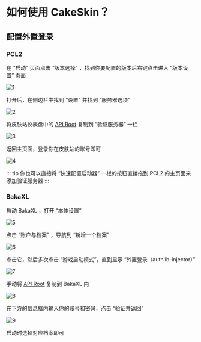 # 如何使用 CakeSkin？

## 配置外置登录

### PCL2

在 “启动” 页面点击 “版本选择” ，找到你要配置的版本后右键点击进入 “版本设置” 页面

![1](/cakeskin/1.png)

打开后，在侧边栏中找到 “设置” 并找到 “服务器选项”

![2](/cakeskin/2.png)

将皮肤站仪表盘中的 [API Root](https://skin.cakemc.top/api/yggdrasil) 复制到 “验证服务器” 一栏

![3](/cakeskin/3.png)

返回主页面，登录你在皮肤站的账号即可

![4](/cakeskin/4.png)

::: tip
你也可以直接将 “快速配置启动器” 一栏的按钮直接拖到 PCL2 的主页面来添加验证服务器
:::

### BakaXL

启动 BakaXL ，打开 “本体设置” 

![5](/cakeskin/5.png)

点击 “账户与档案” ，导航到 “新增一个档案”

![6](/cakeskin/6.png)

点击它，然后多次点击 “游戏启动模式”，直到显示 “外置登录（authlib-injector）”

![7](/cakeskin/7.png)

手动将 [API Root](https://skin.cakemc.top/api/yggdrasil) 复制到 BakaXL 内

![8](/cakeskin/8.png)

在下方的信息框内输入你的账号和密码，点击 “验证并返回”

![9](/cakeskin/9.png)

启动时选择对应档案即可